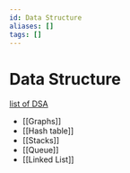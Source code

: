 ```yaml
---
id: Data Structure
aliases: []
tags: []
---
```


# Data Structure

[list of DSA](https://www.geeksforgeeks.org/dsa-tutorial-learn-data-structures-and-algorithms/)

- [[Graphs]]
- [[Hash table]]
- [[Stacks]]
- [[Queue]]
- [[Linked List]]
